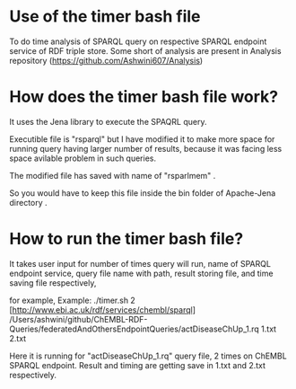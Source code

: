 # Use of the timer bash file

To do time analysis of SPARQL query on respective SPARQL endpoint service of RDF triple store.
Some short of analysis are present in Analysis repository (https://github.com/Ashwini607/Analysis)

# How does the timer bash file work?

It uses the Jena library to execute the SPAQRL query. 

Executible file is "rsparql" but I have modified it to make more space for running query having larger number of results, because it was facing less space avilable problem in such queries. 

The modified file has saved with name of "rsparlmem" .

So you would have to keep this file inside the bin folder of Apache-Jena directory .

# How to run the timer bash file?

It takes user input for number of times query will run, name of SPARQL endpoint service, query file name with path, result storing file, and time saving file respectively,

for example,  Example: ./timer.sh 2 [http://www.ebi.ac.uk/rdf/services/chembl/sparql] /Users/ashwini/github/ChEMBL-RDF-Queries/federatedAndOthersEndpointQueries/actDiseaseChUp_1.rq 1.txt 2.txt

Here it is running for  "actDiseaseChUp_1.rq" query file, 2 times on ChEMBL SPARQL endpoint. Result and timing are getting save in 1.txt and 2.txt respectively.

